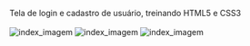 Tela de login e cadastro de usuário, treinando HTML5 e CSS3
<br><br> 
![index_imagem](https://github.com/Samuelloliiveira/tela_de_cadastro_e_acesso/blob/main/img/login.jpg?raw=true) 
![index_imagem](https://github.com/Samuelloliiveira/tela_de_cadastro_e_acesso/blob/main/img/cadastro.jpg?raw=true) 
![index_imagem](https://github.com/Samuelloliiveira/tela_de_cadastro_e_acesso/blob/main/img/home.jpg?raw=true) 
